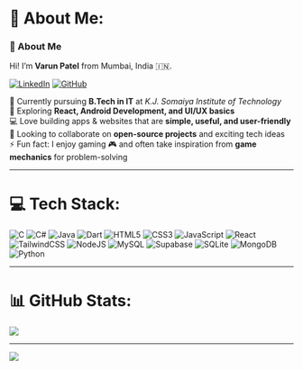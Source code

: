 # 💫 About Me:
### 👋 About Me  
Hi! I’m **Varun Patel** from Mumbai, India 🇮🇳.  

[![LinkedIn](https://img.shields.io/badge/LinkedIn-Connect-blue?style=plastic&logo=linkedin)](https://www.linkedin.com/in/varun-patel-16611631a)
[![GitHub](https://img.shields.io/badge/GitHub-Follow-black?style=plastic&logo=github)](https://github.com/Varunpatel586)

🔭 Currently pursuing **B.Tech in IT** at *K.J. Somaiya Institute of Technology*  
🌱 Exploring **React, Android Development, and UI/UX basics**  
💻 Love building apps & websites that are **simple, useful, and user-friendly**  
👯 Looking to collaborate on **open-source projects** and exciting tech ideas  
⚡ Fun fact: I enjoy gaming 🎮 and often take inspiration from **game mechanics** for problem-solving  

---

# 💻 Tech Stack:
![C](https://img.shields.io/badge/c-%2300599C.svg?style=plastic&logo=c&logoColor=white)
![C#](https://img.shields.io/badge/c%23-%23239120.svg?style=plastic&logo=c-sharp&logoColor=white)
![Java](https://img.shields.io/badge/java-%23ED8B00.svg?style=plastic&logo=openjdk&logoColor=white) 
![Dart](https://img.shields.io/badge/dart-%230175C2.svg?style=plastic&logo=dart&logoColor=white)
![HTML5](https://img.shields.io/badge/html5-%23E34F26.svg?style=plastic&logo=html5&logoColor=white)
![CSS3](https://img.shields.io/badge/css3-%231572B6.svg?style=plastic&logo=css3&logoColor=white)
![JavaScript](https://img.shields.io/badge/javascript-%23323330.svg?style=plastic&logo=javascript&logoColor=%23F7DF1E) 
![React](https://img.shields.io/badge/react-%2320232a.svg?style=plastic&logo=react&logoColor=%2361DAFB) 
![TailwindCSS](https://img.shields.io/badge/tailwindcss-%2338B2AC.svg?style=plastic&logo=tailwind-css&logoColor=white) 
![NodeJS](https://img.shields.io/badge/node.js-6DA55F?style=plastic&logo=node.js&logoColor=white) 
![MySQL](https://img.shields.io/badge/mysql-4479A1.svg?style=plastic&logo=mysql&logoColor=white) 
![Supabase](https://img.shields.io/badge/Supabase-3ECF8E?style=plastic&logo=supabase&logoColor=white) 
![SQLite](https://img.shields.io/badge/sqlite-%2307405e.svg?style=plastic&logo=sqlite&logoColor=white) 
![MongoDB](https://img.shields.io/badge/MongoDB-%234ea94b.svg?style=plastic&logo=mongodb&logoColor=white) 
![Python](https://img.shields.io/badge/python-3670A0?style=plastic&logo=python&logoColor=ffdd54)  

---

# 📊 GitHub Stats:
![](https://github-readme-stats.vercel.app/api/top-langs/?username=Varunpatel586&theme=dark&hide_border=false&include_all_commits=false&count_private=false&layout=compact)  

---

[![](https://visitcount.itsvg.in/api?id=Varunpatel586&icon=0&color=0)](https://visitcount.itsvg.in)

<!-- Proudly created with GPRM ( https://gprm.itsvg.in ) -->
